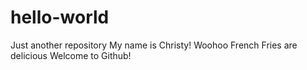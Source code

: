 # hello-world
Just another repository
My name is Christy! Woohoo French Fries are delicious
Welcome to Github!
